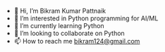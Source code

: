 - 👋 Hi, I’m Bikram Kumar Pattnaik
- 👀 I’m interested in Python programming for AI/ML
- 🌱 I’m currently learning Python
- 💞️ I’m looking to collaborate on Python
- 📫 How to reach me bikram124@gmail.com

<!---
ethanhunt124/ethanhunt124 is a ✨ special ✨ repository because its `README.md` (this file) appears on your GitHub profile.
You can click the Preview link to take a look at your changes.
--->
